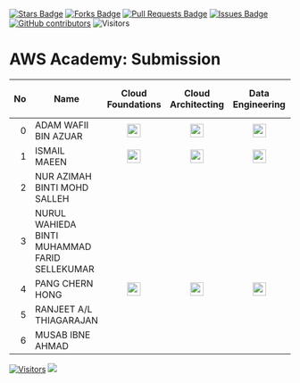 <a href="https://github.com/drshahizan/obsidian/stargazers"><img src="https://img.shields.io/github/stars/drshahizan/obsidian" alt="Stars Badge"/></a>
<a href="https://github.com/drshahizan/obsidian/network/members"><img src="https://img.shields.io/github/forks/drshahizan/obsidian" alt="Forks Badge"/></a>
<a href="https://github.com/drshahizan/obsidian/pulls"><img src="https://img.shields.io/github/issues-pr/drshahizan/obsidian" alt="Pull Requests Badge"/></a>
<a href="https://github.com/drshahizan/obsidian"><img src="https://img.shields.io/github/issues/drshahizan/obsidian" alt="Issues Badge"/></a>
<a href="https://github.com/drshahizan/obsidian/graphs/contributors"><img alt="GitHub contributors" src="https://img.shields.io/github/contributors/drshahizan/obsidian?color=2b9348"></a>
![Visitors](https://api.visitorbadge.io/api/visitors?path=https%3A%2F%2Fgithub.com%2Fdrshahizan%2obsidian&labelColor=%23d9e3f0&countColor=%23697689&style=flat)


# AWS Academy: Submission

| No  | Name  | Cloud Foundations | Cloud Architecting | Data Engineering | ML for NLP |
| ---: | ------------- | :-------------: | :-------------: | :-------------: | :-------------: | 
| 0   | ADAM WAFII BIN AZUAR                      | <a href="https://www.credly.com/badges/4bc350fe-4dac-48eb-8ffa-123835bacef4/public_url"><img src="../images/badge1.png" width="24px" height="24px"></a> | <a href="https://www.credly.com/badges/f0cceb63-764c-49a5-8358-45a1921fe550/public_url"><img src="../images/badge2.png" width="24px" height="24px"></a> | <a href="https://www.credly.com/badges/8dfc05e1-c725-4c91-9bbc-8b74e4655b9b/public_url"><img src="../images/badge3.png" width="24px" height="24px"></a>| <a href="https://www.credly.com/badges/8dfc05e1-c725-4c91-9bbc-8b74e4655b9b/public_url"><img src="../images/nlp.png" width="24px" height="24px"></a>|
| 1   | ISMAIL MAEEN                           | <a href="https://www.credly.com/badges/3df9f0d6-c6b1-4745-bedf-768f31ac752a/public_url"><img src="../images/badge1.png" width="24px" height="24px"></a> | <a href="https://www.credly.com/badges/f8cf899e-7d20-48cf-b210-7bdfcf7495f0/public_url"><img src="../images/badge2.png" width="24px" height="24px"></a> | <a href="https://www.credly.com/badges/a9971268-6edf-4141-9d2b-f44ce9ee1bb7/public_url"><img src="../images/badge3.png" width="24px" height="24px"></a> | <a href="https://www.credly.com/badges/bcdae4fb-c412-46b1-a3e8-33f87eaefa00/public_url"><img src="../images/nlp.png" width="24px" height="24px"></a>| 
| 2  | NUR AZIMAH BINTI MOHD SALLEH           |
| 3  | NURUL WAHIEDA BINTI MUHAMMAD FARID SELLEKUMAR  |  <a href="https://www.credly.com/badges/acd6e0a0-57db-4abe-bf00-457d7e13c595/public_url">
| 4  | PANG CHERN HONG                        |  <a href="https://www.credly.com/badges/da92a95e-7aa9-447e-a7db-e25698fc2e7d/public_url"><img src="../images/badge1.png" width="24px" height="24px"></a> | <a href="https://www.credly.com/badges/5b7264cc-5332-4811-a9e7-45a5765fc3e9/public_url"><img src="../images/badge2.png" width="24px" height="24px"></a> | <a href="https://www.credly.com/badges/75e4f749-51a7-4a5d-bf5a-ade9c390044f/public_url"><img src="../images/badge3.png" width="24px" height="24px"></a>| <a href="https://www.credly.com/badges/7e471ecc-720d-4812-8d6f-1069ea911c85/public_url"><img src="../images/nlp.png" width="24px" height="24px"></a>|
| 5  | RANJEET A/L THIAGARAJAN                |
| 6  | MUSAB IBNE AHMAD                        |



[![Visitors](https://api.visitorbadge.io/api/visitors?path=https%3A%2F%2Fgithub.com%2Fdrshahizan&labelColor=%23697689&countColor=%23555555&style=plastic)](https://visitorbadge.io/status?path=https%3A%2F%2Fgithub.com%2Fdrshahizan)
![](https://hit.yhype.me/github/profile?user_id=81284918)

